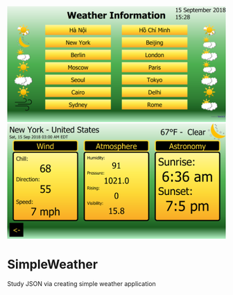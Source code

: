 ![picture](https://github.com/KhoaTranProgrammer/SimpleWeather/blob/master/MainScreen.png)
![picture](https://github.com/KhoaTranProgrammer/SimpleWeather/blob/master/ForecastScreen.png)

# SimpleWeather
Study JSON via creating simple weather application

